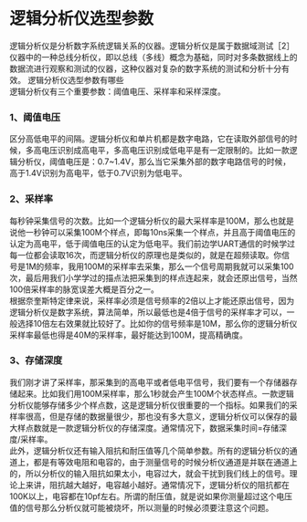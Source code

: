 # 逻辑分析仪选型参数  
逻辑分析仪是分析数字系统逻辑关系的仪器。逻辑分析仪是属于数据域测试［2］仪器中的一种总线分析仪，即以总线（多线）概念为基础，同时对多条数据线上的数据流进行观察和测试的仪器，这种仪器对复杂的数字系统的测试和分析十分有效。 逻辑分析仪选型参数有哪些  
逻辑分析仪有三个重要参数：阈值电压、采样率和采样深度。  
### 1、阈值电压  
区分高低电平的间隔。逻辑分析仪和单片机都是数字电路，它在读取外部信号的时候，多高电压识别成高电平，多高电压识别成低电平是有一定限制的。比如一款逻辑分析仪，阈值电压是：0.7~1.4V，那么当它采集外部的数字电路信号的时候，高于1.4V识别为高电平，低于0.7V识别为低电平。  
### 2、采样率  
每秒钟采集信号的次数。比如一个逻辑分析仪的最大采样率是100M，那么也就是说他一秒钟可以采集100M个样点，即每10ns采集一个样点，并且高于阈值电压的认定为高电平，低于阈值电压的认定为低电平。我们前边学UART通信的时候学过每一位都会读取16次，而逻辑分析仪的原理也是类似的，就是在超频读取。你信号是1M的频率，我用100M的采样率去采集，那么一个信号周期我就可以采集100次，最后用我们小学学过的描点法把采集到的样点连起来，就会还原出信号，当然100倍采样率的脉宽误差大概是百分之一。  
根据奈奎斯特定律来说，采样率必须是信号频率的2倍以上才能还原出信号，因为逻辑分析仪是数字系统，算法简单，所以最低也是4倍于信号的采样率才可以，一般选择10倍左右效果就比较好了。比如你的信号频率是10M，那么你的逻辑分析仪采样率最低也得是40M的采样率，最好能达到100M，提高精确度。  
### 3、存储深度  
我们刚才讲了采样率，那采集到的高电平或者低电平信号，我们要有一个存储器存储起来。比如我们用100M采样率，那么1秒就会产生100M个状态样点。一款逻辑分析仪能够存储多少个样点数，这是逻辑分析仪很重要的一个指标。如果我们的采样率很高，但是存储的数据量很少，那也没有多大意义，逻辑分析仪可以保存的最大样点数就是一款逻辑分析仪的存储深度。通常情况下，数据采集时间=存储深度/采样率。  
此外，逻辑分析仪还有输入阻抗和耐压值等几个简单参数。所有的逻辑分析仪的通道上，都是有等效电阻和电容的，由于测量信号的时候分析仪通道是并联在通道上的，所以分析仪的输入阻抗如果太小，电容过大，就会干扰到我们线上的信号。理论上来讲，阻抗越大越好，电容越小越好。通常情况下，逻辑分析仪的阻抗都在100K以上，电容都在10pf左右。所谓的耐压值，就是说如果你测量超过这个电压值的信号那么分析仪就可能被烧坏，所以测量的时候必须要注意这个问题。  
